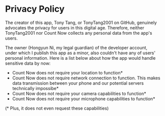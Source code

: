 # Privacy Policy #

The creator of this app, Tony Tang, or TonyTang2001 on GitHub, genuinely advocates the privacy for users in this digital age. Therefore, neither TonyTang2001 nor Count Now collects any personal data from the app's users. 

The owner (Hongyun Ni, my legal guardian) of the developer account, under which I publish this app as a minor, also couldn't have any of users' personal information. Here is a list below about how the app would handle sensitive data by now:

* Count Now does not require your location to function*
* Count Now does not require network connection to function. This makes data transmission between your phone and 
our potential servers technically impossibe*
* Count Now does not require your camera capabilities to function*
* Count Now does not require your microphone capabilities to function*

(* Plus, it does not even request these capabilities)
